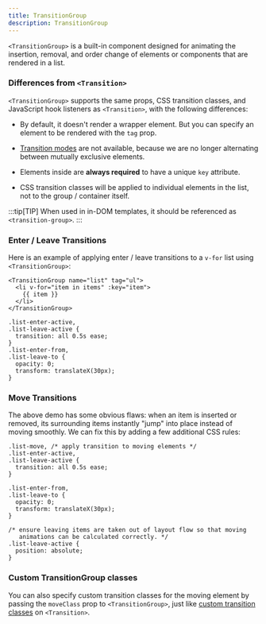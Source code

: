 ```yaml
---
title: TransitionGroup
description: TransitionGroup
---
```


`<TransitionGroup>` is a built-in component designed for animating the insertion, removal, and order change of elements or components that are rendered in a list.

### Differences from `<Transition>​`
`<TransitionGroup>` supports the same props, CSS transition classes, and JavaScript hook listeners as `<Transition>`, with the following differences:

- By default, it doesn't render a wrapper element. But you can specify an element to be rendered with the `tag` prop.

- [Transition modes](/built-in-group/transition) are not available, because we are no longer alternating between mutually exclusive elements.

- Elements inside are **always required** to have a unique `key` attribute.

- CSS transition classes will be applied to individual elements in the list, not to the group / container itself.

:::tip[TIP]
When used in in-DOM templates, it should be referenced as `<transition-group>`.
:::

### Enter / Leave Transitions​
Here is an example of applying enter / leave transitions to a `v-for` list using `<TransitionGroup>`:

```
<TransitionGroup name="list" tag="ul">
  <li v-for="item in items" :key="item">
    {{ item }}
  </li>
</TransitionGroup>
```

```
.list-enter-active,
.list-leave-active {
  transition: all 0.5s ease;
}
.list-enter-from,
.list-leave-to {
  opacity: 0;
  transform: translateX(30px);
}
```
### Move Transitions​
The above demo has some obvious flaws: when an item is inserted or removed, its surrounding items instantly "jump" into place instead of moving smoothly. We can fix this by adding a few additional CSS rules:

```
.list-move, /* apply transition to moving elements */
.list-enter-active,
.list-leave-active {
  transition: all 0.5s ease;
}

.list-enter-from,
.list-leave-to {
  opacity: 0;
  transform: translateX(30px);
}

/* ensure leaving items are taken out of layout flow so that moving
   animations can be calculated correctly. */
.list-leave-active {
  position: absolute;
}
```

### Custom TransitionGroup classes​
You can also specify custom transition classes for the moving element by passing the `moveClass` prop to `<TransitionGroup>`, just like [custom transition classes](/built-in-group/transition) on `<Transition>`.